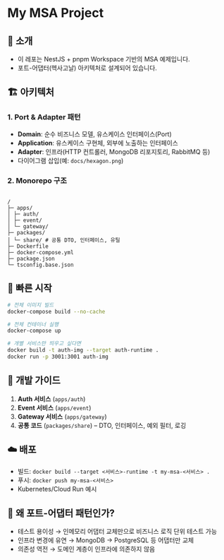 # My MSA Project

## 📖 소개

- 이 레포는 NestJS + pnpm Workspace 기반의 MSA 예제입니다.
- 포트-어댑터(헥사고날) 아키텍처로 설계되어 있습니다.

## 🏗️ 아키텍처

### 1. Port & Adapter 패턴

- **Domain**: 순수 비즈니스 모델, 유스케이스 인터페이스(Port)
- **Application**: 유스케이스 구현체, 외부에 노출하는 인터페이스
- **Adapter**: 인프라(HTTP 컨트롤러, MongoDB 리포지토리, RabbitMQ 등)
- 다이어그램 삽입(예: `docs/hexagon.png`)

### 2. Monorepo 구조

```

/
├─ apps/
│ ├─ auth/
│ ├─ event/
│ └─ gateway/
├─ packages/
│ └─ share/ # 공통 DTO, 인터페이스, 유틸
├─ Dockerfile
├─ docker-compose.yml
├─ package.json
└─ tsconfig.base.json

```

## 🚀 빠른 시작

```bash
# 전체 이미지 빌드
docker-compose build --no-cache

# 전체 컨테이너 실행
docker-compose up

# 개별 서비스만 띄우고 싶다면
docker build -t auth-img --target auth-runtime .
docker run -p 3001:3001 auth-img
```

## 🔧 개발 가이드

1. **Auth 서비스** (`apps/auth`)
2. **Event 서비스** (`apps/event`)
3. **Gateway 서비스** (`apps/gateway`)
4. **공통 코드** (`packages/share`) – DTO, 인터페이스, 예외 필터, 로깅

## ☁️ 배포

- 빌드: `docker build --target <서비스>-runtime -t my-msa-<서비스> .`
- 푸시: `docker push my-msa-<서비스>`
- Kubernetes/Cloud Run 예시

## 🎯 왜 포트-어댑터 패턴인가?

- 테스트 용이성 → 인메모리 어댑터 교체만으로 비즈니스 로직 단위 테스트 가능
- 인프라 변경에 유연 → MongoDB → PostgreSQL 등 어댑터만 교체
- 의존성 역전 → 도메인 계층이 인프라에 의존하지 않음
